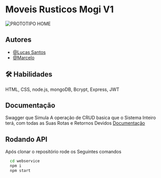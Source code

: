 # Moveis Rusticos Mogi V1

![PROTOTIPO HOME](https://user-images.githubusercontent.com/72577273/223297019-6d225749-9e49-45ea-88ef-c6bbd314c8ad.png)


## Autores
- [@Lucas Santos](https://github.com/Lukas656)
- [@Marcelo](https://github.com/marcelo2354)

## 🛠 Habilidades
HTML, CSS, node.js, mongoDB, Bcrypt, Express, JWT 

## Documentação
Swagger que Simula A operação de CRUD basica que o Sistema Inteiro terá, com todas as Suas Rotas e Retornos Devidos 
[Documentação](http:)


## Rodando API
Após clonar o repositório rode os Seguintes comandos
```bash
  cd webservice
  npm i
  npm start
```
